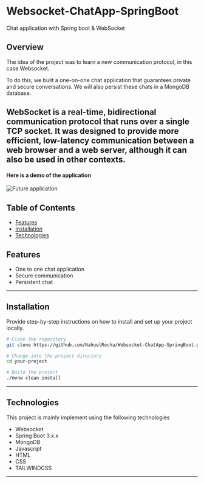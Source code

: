 # Websocket-ChatApp-SpringBoot

Chat application with Spring boot & WebSocket 

## Overview

The idea of the project was to learn a new communication protocol, in this case Websocket.

To do this, we built a one-on-one chat application that guarantees private and secure conversations. We will also persist these chats in a MongoDB database.

WebSocket is a real-time, bidirectional communication protocol that runs over a single TCP socket. It was designed to provide more efficient, low-latency communication between a web browser and a web server, although it can also be used in other contexts.
---

#### Here is a demo of the application

![Future application](./app-preview.png)

## Table of Contents

- [Features](#features)
- [Installation](#installation)
- [Technologies](#technologies)

## Features

- One to one chat application
- Secure communication
- Persistent chat
---

## Installation

Provide step-by-step instructions on how to install and set up your project locally.

```bash
# Clone the repository
git clone https://github.com/NahuelRocha/Websocket-ChatApp-SpringBoot.git

# Change into the project directory
cd your-project

# Build the project
./mvnw clean install
```

---
## Technologies

This project is mainly implement using the following technologies

- Websocket
- Spring Boot 3.x.x
- MongoDB
- Javascript
- HTML
- CSS
- TAILWINDCSS
---

